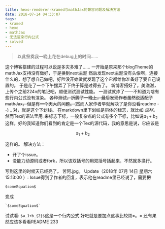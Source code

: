 ```yaml
---
title: hexo-renderer-kramed与mathJax的兼容问题及解决方法
date: 2018-07-14 04:33:07
tags:
- kramed
- hexo
- mathJax
- 无法渲染行内公式
- solved
---
```

> 以此祭奠我一晚上花在debug上的时间……

这个博客搭建的过程可以说是多灾多难了……
一开始是原来那个blogTheme的mathJax支持没有做好，于是换到next主题
然后发现next主题没有头像啊，连接什么的，想了想自己做吧，好险没开始做就发现了这个它都给你准备好了要自己设置的。
于是花了一个下午摆弄了下终于算是过得去了。
新博客搭好了，美滋滋，上传个之前224n的笔记吧，顺便测试测试性能。
一测试就炸了——不知道为啥有些行内公式没有渲染。
~~各种测试，折腾了一晚上，最后发现作者虽然说适配了mathJax，但是有一个天大的问题。~~(然而人家作者早就解决了是你没看readme - -)
\_
对，就是这个下划线。
在markdown里下划线是斜体的标志，就比如 _这样_。
然而Tex的语法里用\_来标志下标，一般复杂点的公式有多个下标，比如说$a_1+b_{2}$这样，好的我知道你们看到的肯定是一个Tex的源代码，我的意思是说，它应该是

$$a_1+b_{2}$$

这样的。
解决方法：
- 开了个issue。
- 没能力动源码或者fork，所以该双括号的用双括号括起来，不然就多换行。

写到这里的时候天已经亮了。
苦阿.jpg。
Update（2018年 07月 14日 星期六 15:13:00 ）:
Issue得到了作者的回复，表示他在readme里已经说了，需要把
```
$someEquation$
```
变成
```
`$someEquation$`
```
试试看:
`$a_1+b_{2}$`这是一个行内公式
好吧就是要加点这事比较烦=。=
还有果然应该多看看README 233